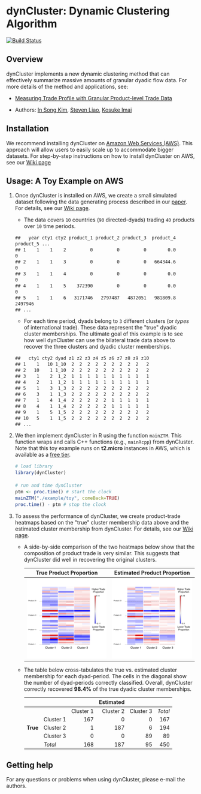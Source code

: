 # dynCluster: Dynamic Clustering Algorithm 

[![Build Status](https://travis-ci.org/kosukeimai/dynCluster.svg?branch=master)](https://travis-ci.org/kosukeimai/dynCluster)

## Overview
dynCluster implements a new dynamic clustering method that can effectively summarize massive amounts of granular dyadic flow data. For more details of the method and applications, see:

+ [Measuring Trade Profile with Granular Product-level Trade Data](https://www.stevenliao.org/uploads/2/5/6/9/25699716/bigtrade.pdf)

+ Authors: [In Song Kim](http://web.mit.edu/insong/www/index.html), [Steven Liao](https://www.stevenliao.org/), [Kosuke Imai](https://imai.fas.harvard.edu/)

## Installation
We recommend installing dynCluster on [Amazon Web Services (AWS)](https://aws.amazon.com/). This approach will allow users to easily scale up to accommodate bigger datasets. For step-by-step instructions on how to install dynCluster on AWS, see our [Wiki page](https://github.com/kosukeimai/dynCluster/wiki/How-to-install-dynCluster-on-AWS)

## Usage: A Toy Example on AWS
1. Once dynCluster is installed on AWS, we create a small simulated dataset following the data generating process described in our [paper](https://www.stevenliao.org/uploads/2/5/6/9/25699716/bigtrade.pdf). For details, see our [Wiki page](https://github.com/kosukeimai/dynCluster/wiki/How-to-run-dynCluster-on-AWS).

    + The data covers `10` countries (`90` directed-dyads) trading `40` products over `10` time periods.
    ```
    ##   year cty1 cty2 product_1 product_2 product_3  product_4 product_5 ...
    ## 1    1    1    2         0         0         0        0.0         0     
    ## 2    1    1    3         0         0         0   664344.6         0  
    ## 3    1    1    4         0         0         0        0.0         0  
    ## 4    1    1    5    372390         0         0        0.0         0  
    ## 5    1    1    6   3171746   2797487   4872051   981809.8   2497946 
    ## ...
    ```

    + For each time period, dyads belong to `3` different clusters (or *types* of international trade). These data represent the "true" dyadic cluster memberships. The ultimate goal of this example is to see how well dynCluster can use the bilateral trade data above to recover the three clusters and dyadic cluster memberships.
    ```
    ##   cty1 cty2 dyad z1 z2 z3 z4 z5 z6 z7 z8 z9 z10
    ## 1    1   10 1_10  2  2  2  2  2  2  2  2  2   2
    ## 2   10    1 1_10  2  2  2  2  2  2  2  2  2   2
    ## 3    1    2  1_2  1  1  1  1  1  1  1  1  1   1
    ## 4    2    1  1_2  1  1  1  1  1  1  1  1  1   1
    ## 5    1    3  1_3  2  2  2  2  2  2  2  2  2   2
    ## 6    3    1  1_3  2  2  2  2  2  2  2  2  2   2
    ## 7    1    4  1_4  2  2  2  2  2  1  1  1  1   1
    ## 8    4    1  1_4  2  2  2  2  2  1  1  1  1   1
    ## 9    1    5  1_5  2  2  2  2  2  2  2  2  2   2
    ## 10   5    1  1_5  2  2  2  2  2  2  2  2  2   2
    ## ...
    ```

2. We then implement dynCluster in R using the function `mainZTM`. This function wraps and calls C++ functions (e.g., `mainRcpp`) from dynCluster. Note that this toy example runs on **t2.micro** instances in AWS, which is available as a [free tier](https://aws.amazon.com/free/).
    ```R
    # load library
    library(dynCluster)
        
    # run and time dynCluster
    ptm <- proc.time() # start the clock
    mainZTM("./example/toy", comeBack=TRUE)
    proc.time() - ptm # stop the clock
    ```

3. To assess the performance of dynCluster, we create product-trade heatmaps based on the "true" cluster membership data above and the estimated cluster membership from dynCluster. For details, see our [Wiki page](https://github.com/kosukeimai/dynCluster/wiki/How-to-run-dynCluster-on-AWS).

    + A side-by-side comparison of the two heatmaps below show that the composition of product trade is very similar. This suggests that dynCluster did well in recovering the original clusters.

        True Product Proportion                    |  Estimated Product Proportion
        :-----------------------------------------:|:----------------------------:
        ![](images/TF_heatmap_demeaned_truth.png)  |  ![Estimated](images/TF_heatmap_demeaned_est.png)

    + The table below cross-tabulates the true vs. estimated cluster membership for each dyad-period. The cells in the diagonal show the number of dyad-periods correctly classified. Overall, dynCluster correctly recovered **98.4%** of the true dyadic cluster memberships.

        |          |           |             | **Estimated**     |             |         |
        |----------|-----------|------------:|------------------:|------------:|--------:|
        |          |           | Cluster 1   | Cluster 2         | Cluster 3   | *Total* |
        |          | Cluster 1 | 167         | 0                 | 0           | 167     |
        | **True** | Cluster 2 | 1           | 187               | 6           | 194     |
        |          | Cluster 3 | 0           | 0                 | 89          | 89      |
        |          | *Total*   | 168         | 187               | 95          | 450     |
    
## Getting help
For any questions or problems when using dynCluster, please e-mail the authors. 
